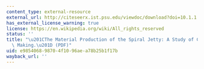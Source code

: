 ```yaml
---
content_type: external-resource
external_url: http://citeseerx.ist.psu.edu/viewdoc/download?doi=10.1.1.919.1905&rep=rep1&type=pdf
has_external_license_warning: true
license: https://en.wikipedia.org/wiki/All_rights_reserved
status: ''
title: "\u201CThe Material Production of the Spiral Jetty: A Study of Culture in the\
  \ Making.\u201D (PDF)"
uid: e9854068-9870-4f10-96ae-a78b25b1f17b
wayback_url: ''
---
```

